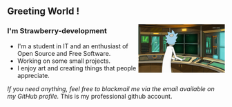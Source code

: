 ## Greeting World !

<img align="right" alt="GIF" src="https://github.com/strawberry-development/strawberry-development/blob/main/rick.gif" style="width: 200px; height: auto;" />

### I'm Strawberry-development
- I'm a student in IT and an enthusiast of Open Source and Free Software.
- Working on some small projects.
- I enjoy art and creating things that people appreciate.

<em>If you need anything, feel free to blackmail me via the email available on my GitHub profile.</em>
This is my professional github account.
